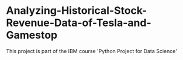# Analyzing-Historical-Stock-Revenue-Data-of-Tesla-and-Gamestop

This project is part of the IBM course 'Python Project for Data Science'
